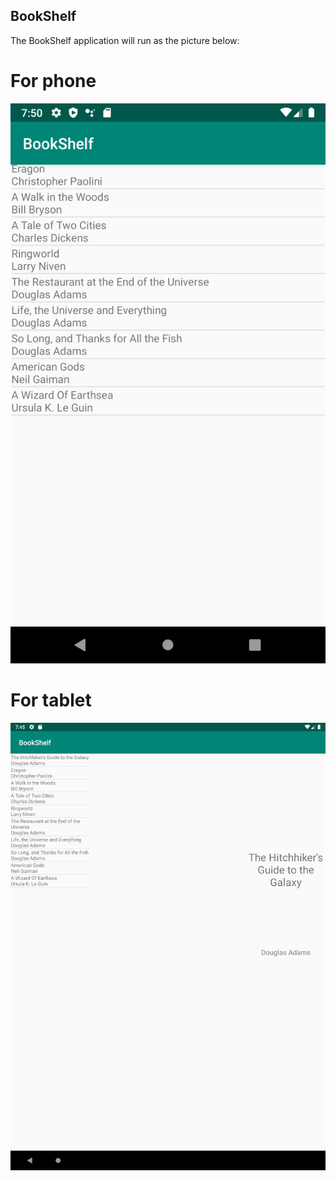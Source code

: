 ## BookShelf

The BookShelf application will run as the picture below:

# For phone 

![BookShelf](img/phone.png)

# For tablet

![BookShelf](img/tablet.png)